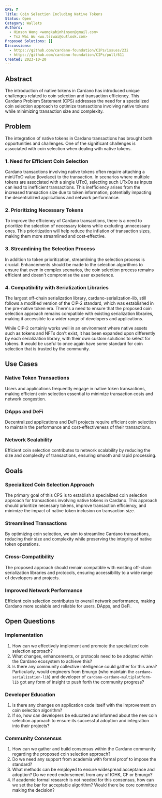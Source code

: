 ```yaml
---
CPS: ?
Title: Coin Selection Including Native Tokens
Status: Open
Category: Wallets
Authors:
  - Hinson Wong <wongkahinhinson@gmail.com>
  - Tsz Wai Wu <wu.tszwai@outlook.com>
Proposed Solutions: []
Discussions:
  - https://github.com/cardano-foundation/CIPs/issues/232
  - https://github.com/cardano-foundation/CIPs/pull/611
Created: 2023-10-20
---
```


## Abstract

The introduction of native tokens in Cardano has introduced unique challenges related to coin selection and transaction efficiency. This Cardano Problem Statement (CPS) addresses the need for a specialized coin selection approach to optimize transactions involving native tokens while minimizing transaction size and complexity.

## Problem

The integration of native tokens in Cardano transactions has brought both opportunities and challenges. One of the significant challenges is associated with coin selection when dealing with native tokens.

### 1. Need for Efficient Coin Selection

Cardano transactions involving native tokens often require attaching a minUTxO value (lovelace) to the transaction. In scenarios where multiple tokens are associated with a single UTxO, selecting such UTxOs as inputs can lead to inefficient transactions. This inefficiency arises from the increased transaction size due to token information, potentially impacting the decentralized applications and network performance.

### 2. Prioritizing Necessary Tokens

To improve the efficiency of Cardano transactions, there is a need to prioritize the selection of necessary tokens while excluding unnecessary ones. This prioritization will help reduce the inflation of transaction sizes, making them more streamlined and cost-effective.

### 3. Streamlining the Selection Process

In addition to token prioritization, streamlining the selection process is crucial. Enhancements should be made to the selection algorithms to ensure that even in complex scenarios, the coin selection process remains efficient and doesn't compromise the user experience.

### 4. Compatibility with Serialization Libraries

The largest off-chain serialization library, cardano-serialization-lib, still follows a modified version of the CIP-2 standard, which was established in the pre-native token era. There's a need to ensure that the proposed coin selection approach remains compatible with existing serialization libraries, making it accessible to a wider range of developers and applications.

While CIP-2 certainly works well in an environment where native assets such as tokens and NFTs don't exist, it has been expanded upon differently by each serialization library, with their own custom solutions to select for tokens. It would be useful to once again have some standard for coin selection that is trusted by the community.

## Use Cases

### Native Token Transactions

Users and applications frequently engage in native token transactions, making efficient coin selection essential to minimize transaction costs and network congestion.

### DApps and DeFi

Decentralized applications and DeFi projects require efficient coin selection to maintain the performance and cost-effectiveness of their transactions.

### Network Scalability

Efficient coin selection contributes to network scalability by reducing the size and complexity of transactions, ensuring smooth and rapid processing.

## Goals

### Specialized Coin Selection Approach

The primary goal of this CPS is to establish a specialized coin selection approach for transactions involving native tokens in Cardano. This approach should prioritize necessary tokens, improve transaction efficiency, and minimize the impact of native token inclusion on transaction size.

### Streamlined Transactions

By optimizing coin selection, we aim to streamline Cardano transactions, reducing their size and complexity while preserving the integrity of native token operations.

### Cross-Compatibility

The proposed approach should remain compatible with existing off-chain serialization libraries and protocols, ensuring accessibility to a wide range of developers and projects.

### Improved Network Performance

Efficient coin selection contributes to overall network performance, making Cardano more scalable and reliable for users, DApps, and DeFi.

## Open Questions

### Implementation

1. How can we effectively implement and promote the specialized coin selection approach?
2. What changes, enhancements, or protocols need to be adopted within the Cardano ecosystem to achieve this?
3. Is there any community collective intelligence could gather for this area? Particularly, would engineers from Emurgo (who maintain the `cardano-serialization-lib`) and developer of `cardano-cardano-multiplatform-lib` got any form of insight to push forth the community progress?

### Developer Education

1. Is there any changes on application code itself with the improvement on coin selection algorithm?
2. If so, how can developers be educated and informed about the new coin selection approach to ensure its successful adoption and integration into their projects?

### Community Consensus

1. How can we gather and build consensus within the Cardano community regarding the proposed coin selection approach?
2. Do we need any support from academia with formal proof to impose the standard?
3. What methods can be employed to ensure widespread acceptance and adoption? Do we need endorsement from any of IOHK, CF or Emurgo?
4. If academic formal research is not needed for this consensus, how can we set the bar for acceptable algorithm? Would there be core committee making the decision?
